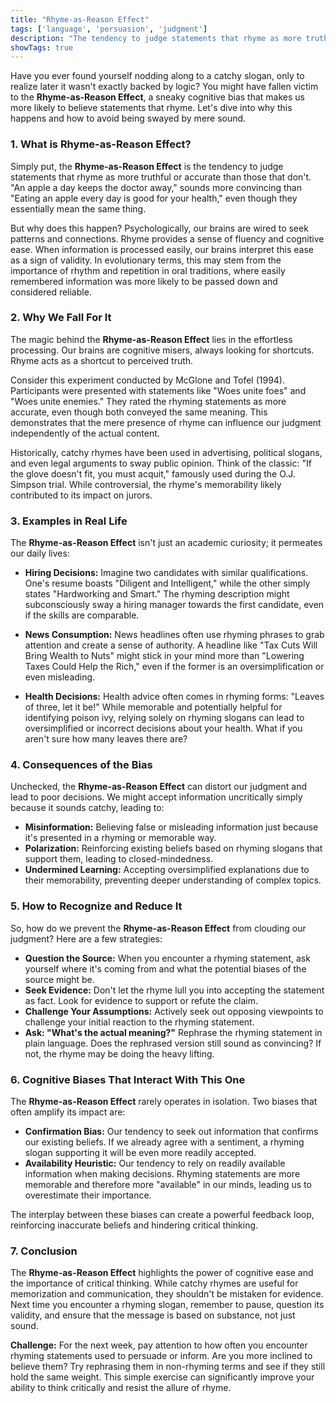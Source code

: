 ```yaml
---
title: "Rhyme-as-Reason Effect"
tags: ['language', 'persuasion', 'judgment']
description: "The tendency to judge statements that rhyme as more truthful or accurate than those that don't."
showTags: true
---
```



Have you ever found yourself nodding along to a catchy slogan, only to realize later it wasn't exactly backed by logic? You might have fallen victim to the **Rhyme-as-Reason Effect**, a sneaky cognitive bias that makes us more likely to believe statements that rhyme. Let's dive into why this happens and how to avoid being swayed by mere sound.

### 1. What is Rhyme-as-Reason Effect?

Simply put, the **Rhyme-as-Reason Effect** is the tendency to judge statements that rhyme as more truthful or accurate than those that don't. "An apple a day keeps the doctor away," sounds more convincing than "Eating an apple every day is good for your health," even though they essentially mean the same thing.

But why does this happen? Psychologically, our brains are wired to seek patterns and connections. Rhyme provides a sense of fluency and cognitive ease. When information is processed easily, our brains interpret this ease as a sign of validity. In evolutionary terms, this may stem from the importance of rhythm and repetition in oral traditions, where easily remembered information was more likely to be passed down and considered reliable.

### 2. Why We Fall For It

The magic behind the **Rhyme-as-Reason Effect** lies in the effortless processing. Our brains are cognitive misers, always looking for shortcuts. Rhyme acts as a shortcut to perceived truth.

Consider this experiment conducted by McGlone and Tofel (1994). Participants were presented with statements like "Woes unite foes" and "Woes unite enemies." They rated the rhyming statements as more accurate, even though both conveyed the same meaning. This demonstrates that the mere presence of rhyme can influence our judgment independently of the actual content.

Historically, catchy rhymes have been used in advertising, political slogans, and even legal arguments to sway public opinion. Think of the classic: "If the glove doesn't fit, you must acquit," famously used during the O.J. Simpson trial. While controversial, the rhyme's memorability likely contributed to its impact on jurors.

### 3. Examples in Real Life

The **Rhyme-as-Reason Effect** isn't just an academic curiosity; it permeates our daily lives:

*   **Hiring Decisions:** Imagine two candidates with similar qualifications. One's resume boasts "Diligent and Intelligent," while the other simply states "Hardworking and Smart." The rhyming description might subconsciously sway a hiring manager towards the first candidate, even if the skills are comparable.

*   **News Consumption:** News headlines often use rhyming phrases to grab attention and create a sense of authority. A headline like "Tax Cuts Will Bring Wealth to Nuts" might stick in your mind more than "Lowering Taxes Could Help the Rich," even if the former is an oversimplification or even misleading.

*   **Health Decisions:** Health advice often comes in rhyming forms: "Leaves of three, let it be!" While memorable and potentially helpful for identifying poison ivy, relying solely on rhyming slogans can lead to oversimplified or incorrect decisions about your health. What if you aren't sure how many leaves there are?

### 4. Consequences of the Bias

Unchecked, the **Rhyme-as-Reason Effect** can distort our judgment and lead to poor decisions. We might accept information uncritically simply because it sounds catchy, leading to:

*   **Misinformation:** Believing false or misleading information just because it's presented in a rhyming or memorable way.
*   **Polarization:** Reinforcing existing beliefs based on rhyming slogans that support them, leading to closed-mindedness.
*   **Undermined Learning:** Accepting oversimplified explanations due to their memorability, preventing deeper understanding of complex topics.

### 5. How to Recognize and Reduce It

So, how do we prevent the **Rhyme-as-Reason Effect** from clouding our judgment? Here are a few strategies:

*   **Question the Source:** When you encounter a rhyming statement, ask yourself where it's coming from and what the potential biases of the source might be.
*   **Seek Evidence:** Don't let the rhyme lull you into accepting the statement as fact. Look for evidence to support or refute the claim.
*   **Challenge Your Assumptions:** Actively seek out opposing viewpoints to challenge your initial reaction to the rhyming statement.
*   **Ask: "What's the actual meaning?"** Rephrase the rhyming statement in plain language. Does the rephrased version still sound as convincing? If not, the rhyme may be doing the heavy lifting.

### 6. Cognitive Biases That Interact With This One

The **Rhyme-as-Reason Effect** rarely operates in isolation. Two biases that often amplify its impact are:

*   **Confirmation Bias:** Our tendency to seek out information that confirms our existing beliefs. If we already agree with a sentiment, a rhyming slogan supporting it will be even more readily accepted.
*   **Availability Heuristic:** Our tendency to rely on readily available information when making decisions. Rhyming statements are more memorable and therefore more "available" in our minds, leading us to overestimate their importance.

The interplay between these biases can create a powerful feedback loop, reinforcing inaccurate beliefs and hindering critical thinking.

### 7. Conclusion

The **Rhyme-as-Reason Effect** highlights the power of cognitive ease and the importance of critical thinking. While catchy rhymes are useful for memorization and communication, they shouldn't be mistaken for evidence. Next time you encounter a rhyming slogan, remember to pause, question its validity, and ensure that the message is based on substance, not just sound.

**Challenge:** For the next week, pay attention to how often you encounter rhyming statements used to persuade or inform. Are you more inclined to believe them? Try rephrasing them in non-rhyming terms and see if they still hold the same weight. This simple exercise can significantly improve your ability to think critically and resist the allure of rhyme.

